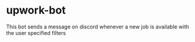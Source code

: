 # upwork-bot
This bot sends a message on discord whenever a new job is available with the user specified filters
